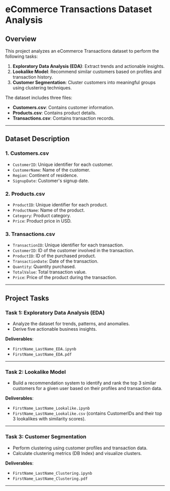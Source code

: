 # eCommerce Transactions Dataset Analysis

## Overview
This project analyzes an eCommerce Transactions dataset to perform the following tasks:
1. **Exploratory Data Analysis (EDA)**: Extract trends and actionable insights.
2. **Lookalike Model**: Recommend similar customers based on profiles and transaction history.
3. **Customer Segmentation**: Cluster customers into meaningful groups using clustering techniques.

The dataset includes three files:
- **Customers.csv**: Contains customer information.
- **Products.csv**: Contains product details.
- **Transactions.csv**: Contains transaction records.

---

## Dataset Description

### 1. Customers.csv
- `CustomerID`: Unique identifier for each customer.
- `CustomerName`: Name of the customer.
- `Region`: Continent of residence.
- `SignupDate`: Customer's signup date.

### 2. Products.csv
- `ProductID`: Unique identifier for each product.
- `ProductName`: Name of the product.
- `Category`: Product category.
- `Price`: Product price in USD.

### 3. Transactions.csv
- `TransactionID`: Unique identifier for each transaction.
- `CustomerID`: ID of the customer involved in the transaction.
- `ProductID`: ID of the purchased product.
- `TransactionDate`: Date of the transaction.
- `Quantity`: Quantity purchased.
- `TotalValue`: Total transaction value.
- `Price`: Price of the product during the transaction.

---

## Project Tasks

### **Task 1: Exploratory Data Analysis (EDA)**
- Analyze the dataset for trends, patterns, and anomalies.
- Derive five actionable business insights.

**Deliverables**:
- `FirstName_LastName_EDA.ipynb`
- `FirstName_LastName_EDA.pdf`

---

### **Task 2: Lookalike Model**
- Build a recommendation system to identify and rank the top 3 similar customers for a given user based on their profiles and transaction data.

**Deliverables**:
- `FirstName_LastName_Lookalike.ipynb`
- `FirstName_LastName_Lookalike.csv` (contains CustomerIDs and their top 3 lookalikes with similarity scores).

---

### **Task 3: Customer Segmentation**
- Perform clustering using customer profiles and transaction data.
- Calculate clustering metrics (DB Index) and visualize clusters.

**Deliverables**:
- `FirstName_LastName_Clustering.ipynb`
- `FirstName_LastName_Clustering.pdf`

---


